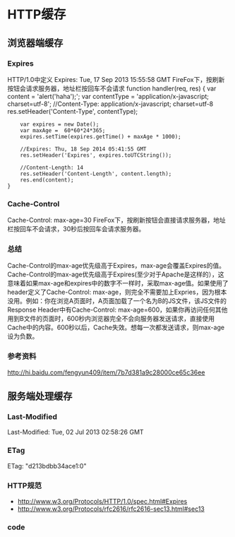# HTTP缓存
## 浏览器端缓存
### Expires
HTTP/1.0中定义
Expires: Tue, 17 Sep 2013 15:55:58 GMT
FireFox下，按刷新按钮会请求服务器，地址栏按回车不会请求
	function handler(req, res) {
		var content = 'alert(\'haha\');';
		var contentType =  'application/x-javascript; charset=utf-8';
		//Content-Type: application/x-javascript; charset=utf-8
		res.setHeader('Content-Type', contentType);
	
		var expires = new Date();
		var maxAge =  60*60*24*365;
		expires.setTime(expires.getTime() + maxAge * 1000);
	
		//Expires: Thu, 18 Sep 2014 05:41:55 GMT
		res.setHeader('Expires', expires.toUTCString());
	
		//Content-Length: 14
		res.setHeader('Content-Length', content.length);
		res.end(content);	
	}
### Cache-Control
Cache-Control: max-age=30
FireFox下，按刷新按钮会直接请求服务器，地址栏按回车不会请求，30秒后按回车会请求服务器。


### 总结
Cache-Control的max-age优先级高于Expires，max-age会覆盖Expires的值。
Cache-Control的max-age优先级高于Expires(至少对于Apache是这样的），这意味着如果max-age和expires中的数字不一样时，采取max-age值。如果使用了header定义了Cache-Control: max-age，则完全不需要加上Expries，因为根本没用。例如：你在浏览A页面时，A页面加载了一个名为B的JS文件，该JS文件的Response Header中有Cache-Control: max-age=600，如果你再访问任何其他用到B文件的页面时，600秒内浏览器完全不会向服务器发送请求，直接使用Cache中的内容。600秒以后，Cache失效。想每一次都发送请求，则max-age设为负数。

### 参考资料
<http://hi.baidu.com/fengyun409/item/7b7d381a9c28000ce65c36ee>


## 服务端处理缓存
### Last-Modified
Last-Modified: Tue, 02 Jul 2013 02:58:26 GMT
### ETag
ETag: "d213bdbb34ace1:0"
### HTTP规范
- <http://www.w3.org/Protocols/HTTP/1.0/spec.html#Expires>
- <http://www.w3.org/Protocols/rfc2616/rfc2616-sec13.html#sec13>

### code
	



